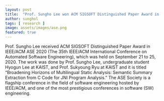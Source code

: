 ```yaml
---
layout: post
title:  "Prof. Sungho Lee won ACM SIGSOFT Distinguished Paper Award in ASE'20!"
author: sunghol
tags: [ research ]
image: assets/images/ase.png
featured: true
---
```


Prof. Sungho Lee received ACM SIGSOFT Distinguished Paper Award in IEEE/ACM ASE
2020 (The 35th IEEE/ACM International Conference on Automated Software
Engineering), which was held on September 21 to 25, 2020. The work was done by
Prof. Sungho Lee, undergraduate student Hyogun Lee at KAIST, and Prof. Sukyoung
Ryu at KAIST and it is titled “Broadening Horizons of Multilingual Static
Analysis: Semantic Summary Extraction from C Code for JNI Program Analysis.”
The ASE Society is a flagship conference in the field of software engineering
hosted by IEEE/ACM, and one of the most prestigious conferences in software
(SW) engineering.
